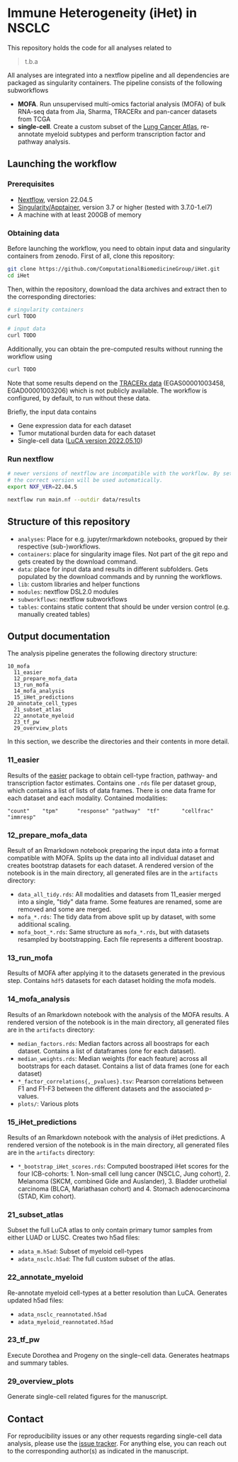 # Immune Heterogeneity (iHet) in NSCLC

This repository holds the code for all analyses related to

> t.b.a

All analyses are integrated into a nextflow pipeline and all dependencies are packaged as singularity containers.
The pipeline consists of the following subworkflows

 * **MOFA**. Run unsupervised multi-omics factorial analysis (MOFA) of bulk RNA-seq data from Jia, Sharma, TRACERx and 
   pan-cancer datasets from TCGA
 * **single-cell**. Create a custom subset of the [Lung Cancer Atlas](https://doi.org/10.1016/j.ccell.2022.10.008), 
   re-annotate myeloid subtypes and perform transcription factor and pathway analysis. 

## Launching the workflow

### Prerequisites
* [Nextflow](https://www.nextflow.io/index.html#GetStarted), version 22.04.5
* [Singularity/Apptainer](https://apptainer.org/), version 3.7 or higher (tested with 3.7.0-1.el7)
* A machine with at least 200GB of memory

### Obtaining data

Before launching the workflow, you need to obtain input data and singularity containers from zenodo.
First of all, clone this repository:

```bash
git clone https://github.com/ComputationalBiomedicineGroup/iHet.git
cd iHet
```

Then, within the repository, download the data archives and extract then to the corresponding directories:

```bash
# singularity containers
curl TODO

# input data
curl TODO
```

Additionally, you can obtain the pre-computed results without running the workflow using
```bash
curl TODO
```

Note that some results depend on the [TRACERx data](https://pubmed.ncbi.nlm.nih.gov/31591602/) (EGAS00001003458, EGAD00001003206)
which is not publicly available. The workflow is configured, by default, to run without these data.

Briefly, the input data contains
 * Gene expression data for each dataset
 * Tumor mutational burden data for each dataset
 * Single-cell data ([LuCA version 2022.05.10](https://doi.org/10.5281/zenodo.6411868))

### Run nextflow

```bash
# newer versions of nextflow are incompatible with the workflow. By setting this variable
# the correct version will be used automatically.
export NXF_VER=22.04.5

nextflow run main.nf --outdir data/results
```

## Structure of this repository

* `analyses`: Place for e.g. jupyter/rmarkdown notebooks, gropued by their respective (sub-)workflows.
* `containers`: place for singularity image files. Not part of the git repo and gets created by the download command.
* `data`: place for input data and results in different subfolders. Gets populated by the download commands and by running the workflows.
* `lib`: custom libraries and helper functions
* `modules`: nextflow DSL2.0 modules
* `subworkflows`: nextflow subworkflows
* `tables`: contains static content that should be under version control (e.g. manually created tables)


## Output documentation

The analysis pipeline generates the following directory structure:

```
10_mofa
  11_easier
  12_prepare_mofa_data
  13_run_mofa
  14_mofa_analysis
  15_iHet_predictions
20_annotate_cell_types
  21_subset_atlas
  22_annotate_myeloid
  23_tf_pw
  29_overview_plots
```

In this section, we describe the directories and their contents in more detail.

### 11_easier

Results of the [easier](https://github.com/olapuentesantana/easier) package to obtain
cell-type fraction, pathway- and transcription factor estimates. Contains one
`.rds` file per dataset group, which contains a list of lists of data frames.
There is one data frame for each dataset and each modality. 
Contained modalities: 

```
"count"    "tpm"      "response" "pathway"  "tf"       "cellfrac" "immresp"  
```

### 12_prepare_mofa_data

Result of an Rmarkdown notebook preparing the input data into a format compatible
with MOFA. Splits up the data into all individual dataset and creates bootstrap datasets
for each dataset. A rendered version of the notebook is in the main directory, all
generated files are in the `artifacts` directory:  

* `data_all_tidy.rds`: All modalities and datasets from 11_easier merged into a single, "tidy" data frame. Some features are renamed, some are removed and some are merged.  
* `mofa_*.rds`: The tidy data from above split up by dataset, with some additional scaling. 
* `mofa_boot_*.rds`: Same structure as `mofa_*.rds`, but with datasets resampled by bootstrapping. Each file represents a different boostrap. 

### 13_run_mofa

Results of MOFA after applying it to the datasets generated in the previous step. 
Contains `hdf5` datasets for each dataset holding the mofa models. 

### 14_mofa_analysis

Results of an Rmarkdown notebook with the analysis of the MOFA results. A rendered version of the 
notebook is in the main directory, all generated files are in the `artifacts` directory: 

* `median_factors.rds`: Median factors across all boostraps for each dataset.
  Contains a list of dataframes (one for each dataset). 
* `median_weights.rds`: Median weights (for each feature) across all bootstraps for each dataset. Contains a 
  list of data frames (one for each dataset)
* `*_factor_correlations{,_pvalues}.tsv`: Pearson correlations between F1 and F1-F3 between the
  different datasets and the associated p-values. 
* `plots/`: Various plots

### 15_iHet_predictions

Results of an Rmarkdown notebook with the analysis of iHet predictions. A rendered version of the notebook is in the main directory, all
generated files are in the `artifacts` directory:

* `*_bootstrap_iHet_scores.rds`: Computed boostraped iHet scores for the four ICB-cohorts:  1. Non-small cell lung cancer (NSCLC, Jung cohort), 2. Melanoma (SKCM, combined Gide and Auslander), 3. Bladder 
urothelial carcinoma (BLCA, Mariathasan cohort) and 4. Stomach adenocarcinoma (STAD, Kim cohort). 

### 21_subset_atlas 

Subset the full LuCA atlas to only contain primary tumor samples from either LUAD or LUSC. Creates two h5ad files:
 * `adata_m.h5ad`: Subset of myeloid cell-types
 * `adata_nsclc.h5ad`: The full custom subset of the atlas. 

### 22_annotate_myeloid

Re-annotate myeloid cell-types at a better resolution than LuCA. Generates updated h5ad files:
 * `adata_nsclc_reannotated.h5ad`
 * `adata_myeloid_reannotated.h5ad`

### 23_tf_pw

Execute Dorothea and Progeny on the single-cell data. Generates heatmaps and summary tables. 

### 29_overview_plots

Generate single-cell related figures for the manuscript. 

## Contact

For reproducibility issues or any other requests regarding single-cell data analysis, please use the [issue tracker](https://github.com/ComputationalBiomedicineGroup/iHet/issues). For anything else, you can reach out to the corresponding author(s) as indicated in the manuscript.

